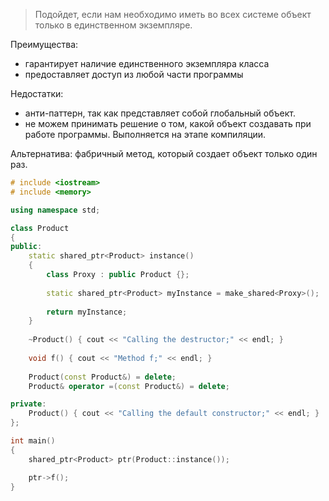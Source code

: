 >Подойдет, если нам необходимо иметь во всех системе объект только в единственном экземпляре.

Преимущества:
- гарантирует наличие единственного экземпляра класса
- предоставляет доступ из любой части программы

Недостатки:
- анти-паттерн, так как представляет собой глобальный объект.
- не можем принимать решение о том, какой объект создавать при работе программы. Выполняется на этапе компиляции.

Альтернатива: фабричный метод, который создает объект только один раз. 

```c++
# include <iostream>
# include <memory>

using namespace std;

class Product
{
public:
	static shared_ptr<Product> instance()
	{
		class Proxy : public Product {};
		
		static shared_ptr<Product> myInstance = make_shared<Proxy>();
		
		return myInstance;
	}
	
	~Product() { cout << "Calling the destructor;" << endl; }
	
	void f() { cout << "Method f;" << endl; }
	
	Product(const Product&) = delete;
	Product& operator =(const Product&) = delete;

private:
	Product() { cout << "Calling the default constructor;" << endl; }
};

int main()
{
	shared_ptr<Product> ptr(Product::instance());

	ptr->f();
}

```